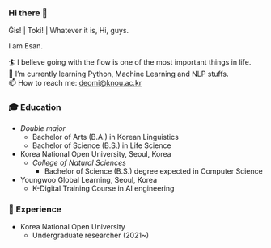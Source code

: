 ### Hi there 👋

Ĝis! | Toki! | Whatever it is, Hi, guys.

I am Esan.

🏄 I believe going with the flow is one of the most important things in life.  
🌱 I’m currently learning Python, Machine Learning and NLP stuffs.  
📫 How to reach me: deomi@knou.ac.kr  

### 🎓 Education
* *Double major*
  * Bachelor of Arts (B.A.) in Korean Linguistics
  * Bachelor of Science (B.S.) in Life Science
* Korea National Open University, Seoul, Korea
  * *College of Natural Sciences*
    * Bachelor of Science (B.S.) degree expected in Computer Science
* Youngwoo Global Learning, Seoul, Korea
  * K-Digital Training Course in AI engineering

### 🎯 Experience
* Korea National Open University
  * Undergraduate researcher (2021~)

<!--
**Esantomi/Esantomi** is a ✨ _special_ ✨ repository because its `README.md` (this file) appears on your GitHub profile.

Here are some ideas to get you started:

- 🔭 I’m currently working on ...
- 🌱 I’m currently learning ...
- 👯 I’m looking to collaborate on ...
- 🤔 I’m looking for help with ...
- 💬 Ask me about ...
- 📫 How to reach me: ...
- 😄 Pronouns: ...
- ⚡ Fun fact: ...
-->
